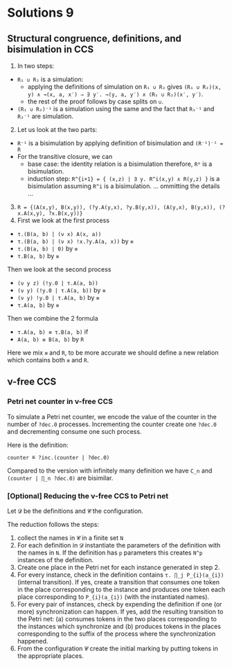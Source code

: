 # Solutions 9

## Structural congruence, definitions, and bisimulation in CCS


1. In two steps:
  - `R₁ ∪ R₂` is a simulation:
    * applying the definitions of simulation on `R₁ ∪ R₂` gives `(R₁ ∪ R₂)(x, y) ∧ →(x, a, x′) ⇒ ∃ y′. →(y, a, y′) ∧ (R₁ ∪ R₂)(x′, y′)`.
    * the rest of the proof follows by case splits on `∪`.
  - `(R₁ ∪ R₂)⁻¹` is a simulation using the same and the fact that `R₁⁻¹` and `R₂⁻¹` are simulation.
2. Let us look at the two parts:
  - `R⁻¹` is a bisimulation by applying definition of bisimulation and `(R⁻¹)⁻¹ = R`
  - For the transitive closure, we can
    * base case: the identity relation is a bisimulation therefore, `R⁰` is a bisimulation.
    * induction step: `R^{i+1} = { (x,z) | ∃ y. R^i(x,y) ∧ R(y,z) }` is a bisimulation assuming `R^i` is a bisimulation.
      ... ommitting the details ...
3. `R = {(A(x,y), B(x,y)), (?y.A(y,x), ?y.B(y,x)), (A(y,x), B(y,x)), (?x.A(x,y), ?x.B(x,y))}`
4. First we look at the first process
  * `τ.(B(a, b) | (ν x) A(x, a))`
  * `τ.(B(a, b) | (ν x) !x.?y.A(a, x))` by `≡`
  * `τ.(B(a, b) | 0)` by `≡`
  * `τ.B(a, b)` by `≡`

  Then we look at the second process
  * `(ν y z) (!y.0 | τ.A(a, b))`
  * `(ν y) (!y.0 | τ.A(a, b))` by `≡`
  * `(ν y) !y.0 | τ.A(a, b)` by `≡`
  * `τ.A(a, b)` by `≡`

  Then we combine the 2 formula
  * `τ.A(a, b) ≡ τ.B(a, b)` if
  * `A(a, b) ≡ B(a, b)` by `R`

  Here we mix `≡` and `R`, to be more accurate we should define a new relation which contains both `≡` and `R`.



## ν-free CCS

### Petri net counter in ν-free CCS

To simulate a Petri net counter, we encode the value of the counter in the number of `?dec.0` processes.
Incrementing the counter create one `?dec.0` and decrementing consume one such process.

Here is the definition:
```
counter ≝ ?inc.(counter | ?dec.0)
```

Compared to the version with infinitely many definition we have `C_n` and `(counter | ∏_n ?dec.0)` are bisimilar.

### [Optional] Reducing the ν-free CCS to Petri net

Let `𝓓` be the definitions and `𝓒` the configuration.

The reduction follows the steps:
1. collect the names in `𝓒` in a finite set `N`
2. For each definition in `𝓓` instantiate the parameters of the definition with the names in `N`.
   If the definition has `p` parameters this creates `N^p` instances of the definition.
3. Create one place in the Petri net for each instance generated in step 2.
4. For every instance, check in the definition contains `τ. ∏_j P_{i}(a_{i})` (internal transition).
   If yes, create a transition that consumes one token in the place corresponding to the instance and produces one token each place corresponding to `P_{i}(a_{i})` (with the instantiated names).
5. For every pair of instances, check by expending the definition if one (or more) synchronization can happen.
   If yes, add the resulting transition to the Petri net: (a) consumes tokens in the two places corresponding to the instances which synchronize and (b) produces tokens in the places corresponding to the suffix of the process where the synchronization happened.
6. From the configuration `𝓒` create the initial marking by putting tokens in the appropriate places.
